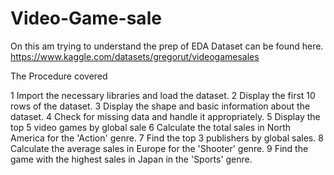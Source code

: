 # Video-Game-sale

On this am trying to understand the prep of EDA
Dataset can be found here. https://www.kaggle.com/datasets/gregorut/videogamesales

The Procedure covered 

1 Import the necessary libraries and load the dataset.
2 Display the first 10 rows of the dataset.
3 Display the shape and basic information about the dataset.
4 Check for missing data and handle it appropriately.
5 Display the top 5 video games by global sale
6 Calculate the total sales in North America for the 'Action' genre.
7 Find the top 3 publishers by global sales.
8 Calculate the average sales in Europe for the 'Shooter' genre.
9 Find the game with the highest sales in Japan in the 'Sports' genre.
